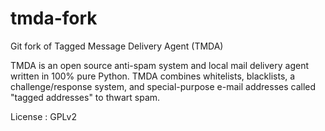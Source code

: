 tmda-fork
=========

Git fork of Tagged Message Delivery Agent (TMDA)

TMDA is an open source anti-spam system and local mail delivery agent written in 100% pure Python. TMDA combines whitelists, blacklists, a challenge/response system, and special-purpose e-mail addresses called "tagged addresses" to thwart spam.

License : GPLv2
